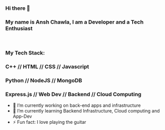 ### Hi there 👋
### My name is Ansh Chawla, I am a Developer and a Tech Enthusiast

<br>

### My Tech Stack:
### C++ // HTML // CSS // Javascript
### Python // NodeJS // MongoDB
### Express.js // Web Dev // Backend // Cloud Computing


- 🔭 I’m currently working on back-end apps and infrastructure
- 🌱 I’m currently learning Backend Infrastructure, Cloud computing and App-Dev
- ⚡ Fun fact: I love playing the guitar 
